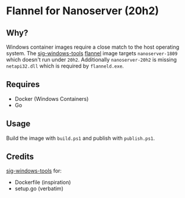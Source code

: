 # Flannel for Nanoserver (20h2)

## Why?
Windows container images require a close match to the host operating system. The [sig-windows-tools][1] [flannel][2] image
targets `nanoserver-1809` which doesn't run under `20h2`. Additionally `nanoserver-20h2` is missing `netapi32.dll`
which is required by `flanneld.exe`.

## Requires
* Docker (Windows Containers)
* Go

## Usage
Build the image with `build.ps1` and publish with `publish.ps1`.

## Credits
[sig-windows-tools][1] for:
* Dockerfile (inspiration)
* setup.go (verbatim)

[1]: https://github.com/kubernetes-sigs/sig-windows-tools
[2]: https://github.com/flannel-io/flannel
